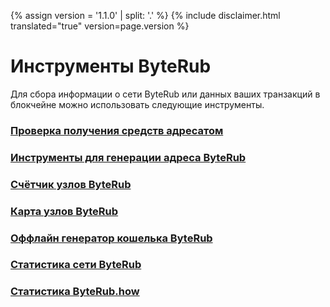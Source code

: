 {% assign version = '1.1.0' | split: '.' %}
{% include disclaimer.html translated="true" version=page.version %}
# Инструменты ByteRub

Для сбора информации о сети ByteRub или данных ваших транзакций в блокчейне можно использовать следующие инструменты.

### [Проверка получения средств адресатом](http://xmrtests.llcoins.net/checktx.html)

### [Инструменты для генерации адреса ByteRub](https://xmr.llcoins.net/)

### [Счётчик узлов ByteRub](http://moneronodes.i2p.xyz/)

### [Карта узлов ByteRub](https://monerohash.com/nodes-distribution.html)

### [Оффлайн генератор кошелька ByteRub](http://moneroaddress.org/)

### [Статистика сети ByteRub](http://moneroblocks.info/stats)

### [Статистика ByteRub.how](https://www.monero.how/)
